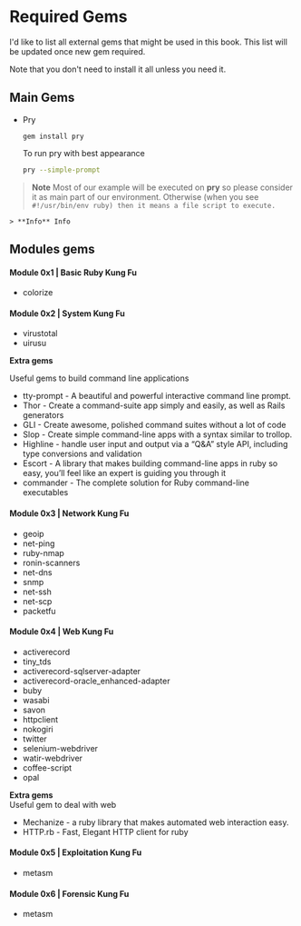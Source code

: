 # Required Gems

I'd like to list all external gems that might be used in this book. This list will be updated once new gem required.

Note that you don't need to install it all unless you need it.

## Main Gems

* Pry
  ```
  gem install pry
  ```

  To run pry with best appearance
  ```bash
  pry --simple-prompt
  ```


> **Note** Most of our example will be executed on **pry** so please consider it as main part of our environment. Otherwise \(when you see `#!/usr/bin/env ruby) then it means a file script to execute.`



`> **Info** Info`
  




## Modules gems

#### Module 0x1 \| Basic Ruby Kung Fu

* colorize

#### Module 0x2 \| System Kung Fu

* virustotal
* uirusu

**Extra gems**

Useful gems to build command line applications

* tty-prompt - A beautiful and powerful interactive command line prompt.
* Thor - Create a command-suite app simply and easily, as well as Rails generators
* GLI - Create awesome, polished command suites without a lot of code
* Slop - Create simple command-line apps with a syntax similar to trollop.
* Highline - handle user input and output via a “Q&A” style API, including type conversions and validation
* Escort - A library that makes building command-line apps in ruby so easy, you’ll feel like an expert is guiding you through it
* commander - The complete solution for Ruby command-line executables

#### Module 0x3 \| Network Kung Fu

* geoip
* net-ping
* ruby-nmap 
* ronin-scanners
* net-dns
* snmp
* net-ssh
* net-scp
* packetfu

#### Module 0x4 \| Web Kung Fu

* activerecord
* tiny\_tds 
* activerecord-sqlserver-adapter 
* activerecord-oracle\_enhanced-adapter
* buby
* wasabi
* savon 
* httpclient
* nokogiri
* twitter
* selenium-webdriver 
* watir-webdriver
* coffee-script
* opal

**Extra gems**  
Useful gem to deal with web

* Mechanize - a ruby library that makes automated web interaction easy.
* HTTP.rb - Fast, Elegant HTTP client for ruby

#### Module 0x5 \| Exploitation Kung Fu

* metasm

#### Module 0x6 \| Forensic Kung Fu

* metasm



